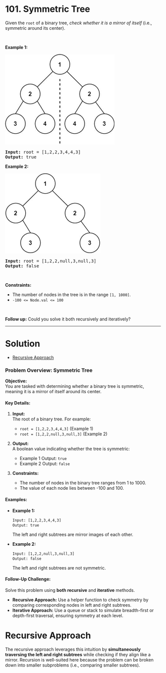 # 101. Symmetric Tree

<p>Given the <code>root</code> of a binary tree, <em>check whether it is a mirror of itself</em> (i.e., symmetric around its center).</p>

<p>&nbsp;</p>
<p><strong class="example">Example 1:</strong></p>
<img alt="" style="width: 354px; height: 291px;" src="img/101-1.jpg">
<pre><strong>Input:</strong> root = [1,2,2,3,4,4,3]
<strong>Output:</strong> true
</pre>

<p><strong class="example">Example 2:</strong></p>
<img alt="" style="width: 308px; height: 258px;" src="img/101-2.jpg">
<pre><strong>Input:</strong> root = [1,2,2,null,3,null,3]
<strong>Output:</strong> false
</pre>

<p>&nbsp;</p>
<p><strong>Constraints:</strong></p>

<ul>
	<li>The number of nodes in the tree is in the range <code>[1, 1000]</code>.</li>
	<li><code>-100 &lt;= Node.val &lt;= 100</code></li>
</ul>

<p>&nbsp;</p>
<strong>Follow up:</strong> Could you solve it both recursively and iteratively?

---

# Solution

- [Recursive Approach](#recursive-approach)

### Problem Overview: Symmetric Tree

**Objective:**  
You are tasked with determining whether a binary tree is symmetric, meaning it is a mirror of itself around its center.

#### Key Details:
1. **Input:**  
   The root of a binary tree. For example:
   - `root = [1,2,2,3,4,4,3]` (Example 1)
   - `root = [1,2,2,null,3,null,3]` (Example 2)

2. **Output:**  
   A boolean value indicating whether the tree is symmetric:
   - Example 1 Output: `true`  
   - Example 2 Output: `false`  

3. **Constraints:**  
   - The number of nodes in the binary tree ranges from 1 to 1000.
   - The value of each node lies between -100 and 100.

#### Examples:
- **Example 1:**
  ```
  Input: [1,2,2,3,4,4,3]
  Output: true
  ```
  The left and right subtrees are mirror images of each other.

- **Example 2:**
  ```
  Input: [1,2,2,null,3,null,3]
  Output: false
  ```
  The left and right subtrees are not symmetric.

#### Follow-Up Challenge:  
Solve this problem using **both recursive** and **iterative** methods.  
- **Recursive Approach:** Use a helper function to check symmetry by comparing corresponding nodes in left and right subtrees.
- **Iterative Approach:** Use a queue or stack to simulate breadth-first or depth-first traversal, ensuring symmetry at each level.

# Recursive Approach

The recursive approach leverages this intuition by **simultaneously traversing the left and right subtrees** while checking if they align like a mirror. Recursion is well-suited here because the problem can be broken down into smaller subproblems (i.e., comparing smaller subtrees).